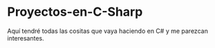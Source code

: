 # Proyectos-en-C-Sharp

Aquí tendré todas las cositas que vaya haciendo en C# y me parezcan interesantes.
